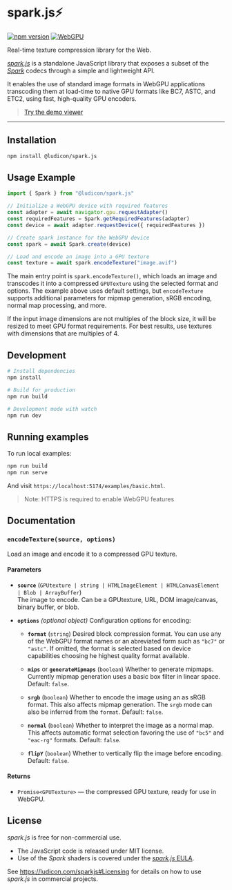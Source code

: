 # spark.js⚡️

[![npm version](https://img.shields.io/npm/v/@ludicon/spark.js.svg)](https://www.npmjs.com/package/@ludicon/spark.js) [![WebGPU](https://img.shields.io/badge/WebGPU-supported-green.svg)](https://developer.mozilla.org/en-US/docs/Web/API/WebGPU_API)

Real-time texture compression library for the Web.

[*spark.js*](https://ludicon.com/sparkjs) is a standalone JavaScript library that exposes a subset of the [*Spark*](https://ludicon.com/spark) codecs through a simple and lightweight API.

It enables the use of standard image formats in WebGPU applications transcoding them at load-time to native GPU formats like BC7, ASTC, and ETC2, using fast, high-quality GPU encoders.

> [Try the demo viewer](https://ludicon.com/sparkjs/viewer/)

--- 

## Installation

```bash
npm install @ludicon/spark.js
```

## Usage Example

```js
import { Spark } from "@ludicon/spark.js"

// Initialize a WebGPU device with required features
const adapter = await navigator.gpu.requestAdapter()
const requiredFeatures = Spark.getRequiredFeatures(adapter)
const device = await adapter.requestDevice({ requiredFeatures })

// Create spark instance for the WebGPU device
const spark = await Spark.create(device)

// Load and encode an image into a GPU texture
const texture = await spark.encodeTexture("image.avif")
```

The main entry point is `spark.encodeTexture()`, which loads an image and transcodes it into a compressed `GPUTexture` using the selected format and options. The example above uses default settings, but `encodeTexture` supports additional parameters for mipmap generation, sRGB encoding, normal map processing, and more.

If the input image dimensions are not multiples of the block size, it will be resized to meet GPU format requirements. For best results, use textures with dimensions that are multiples of 4.


## Development

```bash
# Install dependencies
npm install

# Build for production
npm run build

# Development mode with watch
npm run dev
```


## Running examples

To run local examples:

```bash
npm run build
npm run serve
```

And visit `https://localhost:5174/examples/basic.html`.

> Note: HTTPS is required to enable WebGPU features


## Documentation

### `encodeTexture(source, options)`

Load an image and encode it to a compressed GPU texture.

#### Parameters

- **`source`** (`GPUtexture | string | HTMLImageElement | HTMLCanvasElement | Blob | ArrayBuffer`)  
  The image to encode. Can be a GPUtexture, URL, DOM image/canvas, binary buffer, or blob.

- **`options`** *(optional object)*
  Configuration options for encoding:

  - **`format`** (`string`)
    Desired block compression format. You can use any of the WebGPU format names or an abreviated form such as `"bc7"` or `"astc"`.
    If omitted, the format is selected based on device capabilities choosing he highest quality format available.

  - **`mips`** or **`generateMipmaps`** (`boolean`)
    Whether to generate mipmaps. Currently mipmap generation uses a basic box filter in linear space. Default: `false`.

  - **`srgb`** (`boolean`)
    Whether to encode the image using an as sRGB format. This also affects mipmap generation. The `srgb` mode can also be inferred from the `format`. Default: `false`. 

  - **`normal`** (`boolean`)
    Whether to interpret the image as a normal map. This affects automatic format selection favoring the use of `"bc5"` and `"eac-rg"` formats. Default: `false`.

  - **`flipY`** (`boolean`)
    Whether to vertically flip the image before encoding. Default: `false`.

#### Returns

- `Promise<GPUTexture>` — the compressed GPU texture, ready for use in WebGPU.


## License

*spark.js* is free for non-commercial use. 

- The JavaScript code is released under MIT license. 
- Use of the *Spark* shaders is covered under the <a href="https://ludicon.com/sparkjs/eula.html">*spark.js* EULA</a>. 

See https://ludicon.com/sparkjs#Licensing for details on how to use *spark.js* in commercial projects. 


